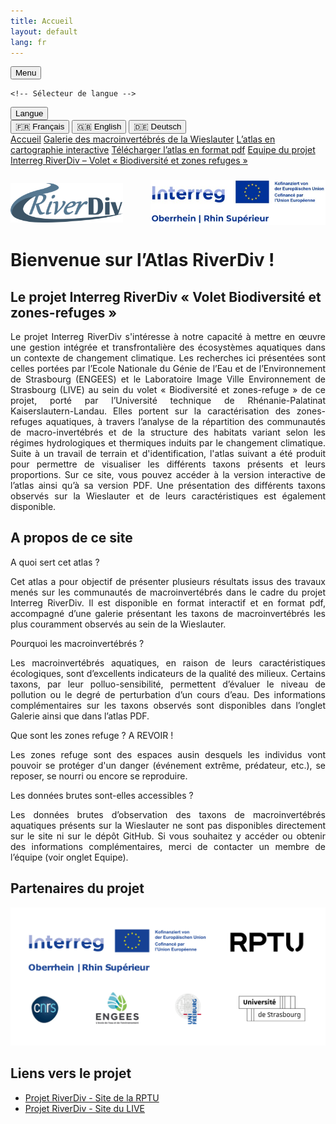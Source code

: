 ```yaml
---
title: Accueil
layout: default
lang: fr
---
```


<link rel="stylesheet" href="{{ '/css/style.css' | relative_url }}">
<link rel="stylesheet" href="https://cdnjs.cloudflare.com/ajax/libs/font-awesome/6.0.0/css/all.min.css">

<div class="header">
<!-- Bouton pour ouvrir/fermer le menu -->
<button id="menu-toggle" class="menu-button">
    <i class="fa fa-bars"></i> Menu
</button>

    <!-- Sélecteur de langue -->
<div id="language-selector" class="language-dropdown">
    <button id="language-button" class="language-button"><i class="fa-solid fa-language"></i> Langue</button>
    <div class="language-options">
        <button class="lang-option" data-lang="fr">🇫🇷 Français</button>
        <button class="lang-option" data-lang="en">🇬🇧 English</button>
        <button class="lang-option" data-lang="de">🇩🇪 Deutsch</button>
    </div>
</div>
</div>

<script src="{{ '/script.js' | relative_url }}"></script>

<!-- Conteneur du menu rétractable -->
<div id="menu" class="tab-container">
    <a href="index" class="tab-button"><i class="fa-solid fa-house"></i> Accueil</a>
    <a href="macroinv" class="tab-button"><i class="fa-solid fa-bug"></i> Galerie des macroinvertébrés de la Wieslauter</a>
    <a href="map" class="tab-button"><i class="fa-solid fa-map"></i> L’atlas en cartographie interactive</a>
    <a href="downloads" class="tab-button"><i class="fa-solid fa-floppy-disk"></i> Télécharger l’atlas en format pdf</a>
    <a href="contacts" class="tab-button"><i class="fa-solid fa-address-book"></i> Equipe du projet Interreg RiverDiv – Volet « Biodiversité et zones refuges »</a>
</div>

<script>
  document.addEventListener("DOMContentLoaded", function() {
    const menuButton = document.getElementById("menu-toggle");
    const menu = document.getElementById("menu");

    menuButton.addEventListener("click", function() {
        menu.classList.toggle("show");
        menuButton.classList.toggle("active");
    });
});
</script>

<h3> </h3>

<div style="display: flex; justify-content: space-between; align-items: center;">
    <img src="images/RD.png" alt="Logo 1" width="180">
    <img src="images/Interreg_Rhin_superieur.jpg" alt="Logo 2" width="280">
</div>

<h1 class="translatable" data-key="welcome">Bienvenue sur l’Atlas RiverDiv !</h1>

<h2 class="translatable" data-key="project">Le projet Interreg RiverDiv « Volet Biodiversité et zones-refuges »</h2>

<div style="text-align: justify;">
    <p class="translatable" data-key="text1">Le projet Interreg RiverDiv s'intéresse à notre capacité à mettre en œuvre une gestion intégrée et transfrontalière des écosystèmes aquatiques dans un contexte de changement climatique. Les recherches ici présentées sont celles portées par l’Ecole Nationale du Génie de l’Eau et de l’Environnement de Strasbourg (ENGEES) et le Laboratoire Image Ville Environnement de Strasbourg (LIVE) au sein du volet « Biodiversité et zones-refuge » de ce projet, porté par l’Université technique de Rhénanie-Palatinat Kaiserslautern-Landau. Elles portent sur la caractérisation des zones-refuges aquatiques, à travers l’analyse de la répartition des communautés de macro-invertébrés et de la structure des habitats variant selon les régimes hydrologiques et thermiques induits par le changement climatique. Suite à un travail de terrain et d'identification, l'atlas suivant a été produit pour permettre de visualiser les différents taxons présents et leurs proportions. Sur ce site, vous pouvez accéder à la version interactive de l’atlas ainsi qu’à sa version PDF. Une présentation des différents taxons observés sur la Wieslauter et de leurs caractéristiques est également disponible.</p>
</div>

<h2 class="translatable" data-key="faq">A propos de ce site</h2>

<section id="faq">
    <div class="faq-item">
        <div class="faq-question"><i class="fa-solid fa-chevron-right"></i><p class="translatable" data-key="q1">A quoi sert cet atlas ?</p></div>
        <div class="faq-answer" style="text-align: justify;"><p class="translatable" data-key="r1">Cet atlas a pour objectif de présenter plusieurs résultats issus des travaux menés sur les communautés de macroinvertébrés dans le cadre du projet Interreg RiverDiv. Il est disponible en format interactif et en format pdf, accompagné d’une galerie présentant les taxons de macroinvertébrés les plus couramment observés au sein de la Wieslauter.</p></div>
    </div>
    <div class="faq-item">
        <div class="faq-question"><i class="fa-solid fa-chevron-right"></i><p class="translatable" data-key="q2">Pourquoi les macroinvertébrés ?</p></div>
        <div class="faq-answer" style="text-align: justify;"><p class="translatable" data-key="r2">Les macroinvertébrés aquatiques, en raison de leurs caractéristiques écologiques, sont d’excellents indicateurs de la qualité des milieux. Certains taxons, par leur polluo-sensibilité, permettent d’évaluer le niveau de pollution ou le degré de perturbation d’un cours d’eau. Des informations complémentaires sur les taxons observés sont disponibles dans l’onglet Galerie ainsi que dans l’atlas PDF.</p></div>
    </div>
    <div class="faq-item">
        <div class="faq-question"><i class="fa-solid fa-chevron-right"></i><p class="translatable" data-key="q3">Que sont les zones refuge ? A REVOIR !</p></div>
        <div class="faq-answer" style="text-align: justify;"><p class="translatable" data-key="r3">Les zones refuge sont des espaces ausin desquels les individus vont pouvoir se protéger d'un danger (événement extrême, prédateur, etc.), se reposer, se nourri ou encore se reproduire.</p></div>
    </div>
    <div class="faq-item">
        <div class="faq-question"><i class="fa-solid fa-chevron-right"></i><p class="translatable" data-key="q6">Les données brutes sont-elles accessibles ?</p></div>
        <div class="faq-answer" style="text-align: justify;"><p class="translatable" data-key="r6">Les données brutes d’observation des taxons de macroinvertébrés aquatiques présents sur la Wieslauter ne sont pas disponibles directement sur le site ni sur le dépôt GitHub. Si vous souhaitez y accéder ou obtenir des informations complémentaires, merci de contacter un membre de l’équipe (voir onglet Equipe).</p></div>
    </div>
</section>

<script>
    document.querySelectorAll('.faq-question').forEach(item => {
        item.addEventListener('click', () => {
            let answer = item.nextElementSibling;
            let icon = item.querySelector('i');
            answer.classList.toggle('open');
            icon.classList.toggle('fa-chevron-right');
            icon.classList.toggle('fa-chevron-down');
        });
    });
</script>

<h2 class="translatable" data-key="partners">Partenaires du projet</h2>
<p align="center">
    <img src="images/Logos.png" alt="Logo 3" width="800">
</p>

<h2 class="translatable" data-key="links">Liens vers le projet</h2>

- <a href="https://nuw.rptu.de/projekte/riverdiv/" class="translatable" data-key="link1">Projet RiverDiv - Site de la RPTU</a>
- <a href="https://live.unistra.fr/recherches/hydrosystemes/projets/liste-des-projets/projet-interreg-riverdiv" class="translatable" data-key="link2">Projet RiverDiv - Site du LIVE</a>
